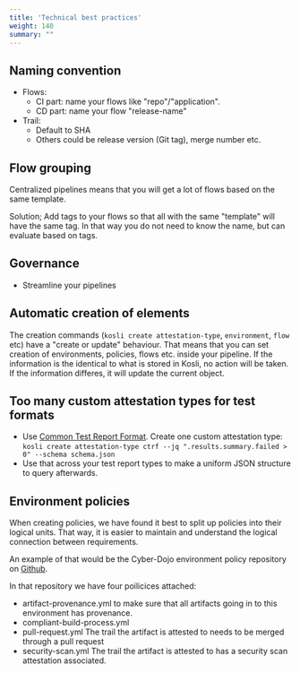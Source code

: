 ```yaml
---
title: 'Technical best practices'
weight: 140
summary: ""
---
```


## Naming convention

* Flows:
  * CI part: name your flows like "repo"/"application".
  * CD part: name your flow "release-name"
* Trail:
  * Default to SHA
  * Others could be release version (Git tag), merge number etc.

## Flow grouping

Centralized pipelines means that you will get a lot of flows based on the same template.

Solution; Add tags to your flows so that all with the same "template" will have the same tag. In that way you do not need to know the name, but can evaluate based on tags.

## Governance

* Streamline your pipelines

## Automatic creation of elements

The creation commands (`kosli create attestation-type`, `environment`, `flow` etc) have a "create or update" behaviour. That means that you can set creation of environments, policies, flows etc. inside your pipeline. If the information is the identical to what is stored in Kosli, no action will be taken. If the information differes, it will update the current object.

## Too many custom attestation types for test formats

* Use [Common Test Report Format](https://ctrf.io/). Create one custom attestation type:
`kosli create attestation-type ctrf --jq ".results.summary.failed > 0" --schema schema.json`
* Use that across your test report types to make a uniform JSON structure to query afterwards.

## Environment policies

When creating policies, we have found it best to split up policies into their logical units. That way, it is easier to maintain and understand the logical connection between requirements.

An example of that would be the Cyber-Dojo environment policy repository on [Github](https://github.com/cyber-dojo/kosli-environment-policies).

In that repository we have four poilicices attached:

* artifact-provenance.yml to make sure that all artifacts going in to this environment has provenance.
* compliant-build-process.yml
* pull-request.yml The trail the artifact is attested to needs to be merged through a pull request
* security-scan.yml The trail the artifact is attested to has a security scan attestation associated.
